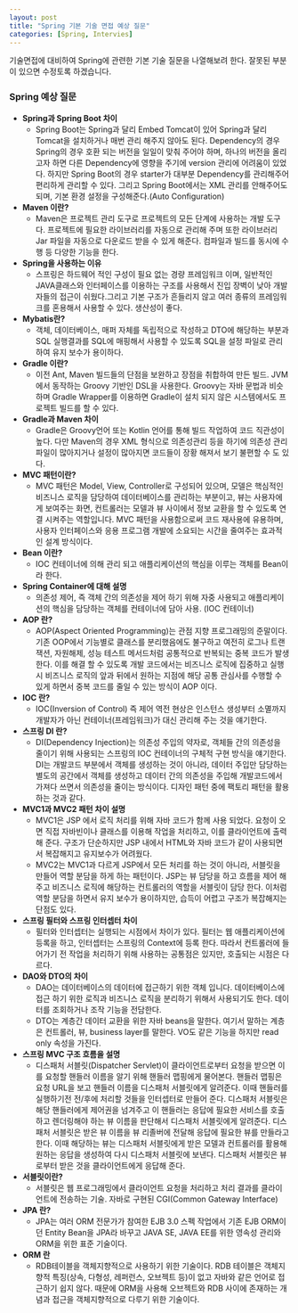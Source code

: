```yaml
---
layout: post
title: "Spring 기본 기술 면접 예상 질문"
categories: [Spring, Intervies]
---
```


기술면접에 대비하여 Spring에 관련한 기본 기술 질문을 나열해보려 한다. 잘못된 부분이 있으면 수정토록 하겠습니다.

### Spring 예상 질문

- **Spring과 Spring Boot 차이**
  - Spring Boot는 Spring과 달리 Embed Tomcat이 있어 Spring과 달리 Tomcat을 설치하거나 매번 관리 해주지 않아도 된다. Dependency의 경우 Spring의 경우 호환 되는 버전을 일일이 맞춰 주어야 하며, 하나의 버전을 올리고자 하면 다른 Dependency에 영향을 주기에 version 관리에 어려움이 있었다. 하지만 Spring Boot의 경우 starter가 대부분 Dependency를 관리해주어 편리하게 관리할 수 있다. 그리고 Spring Boot에서는 XML 관리를 안해주어도 되며, 기본 환경 설정을 구성해준다.(Auto Configuration)
- **Maven 이란?**
  - Maven은 프로젝트 관리 도구로 프로젝트의 모든 단계에 사용하는 개발 도구다. 프로젝트에 필요한 라이브러리를 자동으로 관리해 주며 또한 라이브러리 Jar 파일을 자동으로 다운로드 받을 수 있게 해준다. 컴파일과 빌드를 동시에 수행 등 다양한 기능을 한다.
- **Spring을 사용하는 이유**
  - 스프링은 하드웨어 적인 구성이 필요 없는 경량 프레임워크 이며, 일반적인 JAVA클래스와 인터페이스를 이용하는 구조를 사용해서 진입 장벽이 낮아 개발자들의 접근이 쉬웠다.그리고 기본 구조가 흔들리지 않고 여러 종류의 프레임워크를 혼용해서 사용할 수 있다. 생산성이 좋다.
- **Mybatis란?**
  - 객체, 데이터베이스, 매퍼 자체를 독립적으로 작성하고 DTO에 해당하는 부분과 SQL 실행결과를 SQL에 매핑해서 사용할 수 있도록 SQL을 설정 파일로 관리하여 유지 보수가 용이하다.
- **Gradle 이란?**
  - 이전 Ant, Maven 빌드들의 단점을 보완하고 장점을 취합하여 만든 빌드. JVM에서 동작하는 Groovy 기반인 DSL을 사용한다. Groovy는 자바 문법과 비슷하며 Gradle Wrapper를 이용하면 Gradle이 설치 되지 않은 시스템에서도 프로젝트 빌드를 할 수 있다.
- **Gradle과 Maven 차이**
  - Gradle은 Groovy언어 또는 Kotlin 언어를 통해 빌드 작업하여 코드 직관성이 높다. 다만 Maven의 경우 XML 형식으로 의존성관리 등을 하기에 의존성 관리 파일이 많아지거나 설정이 많아지면 코드들이 장황 해져서 보기 불편할 수 도 있다.
- **MVC 패턴이란?**
  - MVC 패턴은 Model, View, Controller로 구성되어 있으며, 모델은 핵심적인 비즈니스 로직을 담당하여 데이터베이스를 관리하는 부분이고, 뷰는 사용자에게 보여주는 화면, 컨트롤러는 모델과 뷰 사이에서 정보 교환을 할 수 있도록 연결 시켜주는 역할입니다. MVC 패턴을 사용함으로써 코드 재사용에 유용하며, 사용자 인터페이스와 응용 프로그램 개발에 소요되는 시간을 줄여주는 효과적인 설계 방식이다.
- **Bean 이란?**
  - IOC 컨테이너에 의해 관리 되고 애플리케이션의 핵심을 이루는 객체를 Bean이라 한다.
- **Spring Container에 대해 설명**
  - 의존성 제어, 즉 객체 간의 의존성을 제어 하기 위해 자중 사용되고 애플리케이션의 핵심을 담당하는 객체를 컨테이너에 담아 사용. (IOC 컨테이너)
- **AOP 란?**
  - AOP(Aspect Oriented Programming)는 관점 지향 프로그래밍의 준말이다. 기존 OOP에서 기능별로 클래스를 분리했음에도 불구하고 여전히 로그나 트랜잭션, 자원해제, 성능 테스트 메서드처럼 공통적으로 반복되는 중복 코드가 발생 한다. 이를 해결 할 수 있도록 개발 코드에서는 비즈니스 로직에 집중하고 실행 시 비즈니스 로직의 앞과 뒤에서 원하는 지점에 해당 공통 관심사를 수행할 수 있게 하면서 중복 코드를 줄일 수 있는 방식이 AOP 이다.
- **IOC 란?**
  - IOC(Inversion of Control) 즉 제어 역전 현상은 인스턴스 생성부터 소멸까지 개발자가 아닌 컨테이너(프레임워크)가 대신 관리해 주는 것을 얘기한다.
- **스프링 DI 란?**
  - DI(Dependency Injection)는  의존성 주입의 약자로, 객체들 간의 의존성을 줄이기 위해 사용되는 스프링의 IOC 컨테이너의 구체적 구현 방식을 얘기한다. DI는 개발코드 부분에서 객체를 생성하는 것이 아니라, 데이터 주입만 담당하는 별도의 공간에서 객체를 생성하고 데이터 간의 의존성을 주입해 개발코드에서 가져다 쓰면서 의존성을 줄이는 방식이다. 디자인 패턴 중에 팩토리 패턴을 활용하는 것과 같다.
- **MVC1과 MVC2 패턴 차이 설명**
  - MVC1은 JSP 에서 로직 처리를 위해 자바 코드가 함께 사용 되었다. 요청이 오면 직접 자바빈이나 클래스를 이용해 작업을 처리하고, 이를 클라이언트에 출력해 준다. 구조가 단순하지만 JSP 내에서 HTML와 자바 코드가 같이 사용되면서 복잡해지고 유지보수가 어려웠다.
  - MVC2는 MVC1과 다르게 JSP에서 모든 처리를 하는 것이 아니라, 서블릿을 만들어 역할 분담을 하게 하는 패턴이다. JSP는 뷰 담당을 하고 흐름을 제어 해주고 비즈니스 로직에 해당하는 컨트롤러의 역할을 서블릿이 담당 한다. 이처럼 역할 분담을 하면서 유지 보수가 용이하지만, 습득이 어렵고 구조가 복잡해지는 단점도 있다.
- **스프링 필터와 스프링 인터셉터 차이**
  - 필터와 인터셉터는 실행되는 시점에서 차이가 있다. 필터는 웹 애플리케이션에 등록을 하고, 인터셉터는 스프링의 Context에 등록 한다. 따라서 컨트롤러에 들어가기 전 작업을 처리하기 위해 사용하는 공통점은 있지만, 호출되는 시점은 다르다.
- **DAO와 DTO의 차이**
  - DAO는 데이터베이스의 데이터에 접근하기 위한 객체 입니다. 데이터베이스에 접근 하기 위한 로직과 비즈니스 로직을 분리하기 위해서 사용되기도 한다. 데이터를 조회하거나 조작 기능을 전담한다.
  - DTO는 계층간 데이터 교환을 위한 자바 beans을 말한다. 여기서 말하는 계층은 컨트롤러, 뷰, business layer를 말한다. VO도 같은 기능을 하지만 read only 속성을 가진다.
- **스프링 MVC 구조 흐름을 설명**
  - 디스패처 서블릿(Dispatcher Servlet)이 클라이언트로부터 요청을 받으면 이를 요청할 핸들러 이름을 알기 위해 핸들러 맵핑에게 물어본다. 핸들러 맵핑은 요청 URL을 보고 핸들러 이름을 디스패처 서블릿에게 알려준다. 이때 핸들러를 실행하기전 전/후에 처리할 것들을 인터셉터로 만들어 준다. 디스패처 서블릿은 해당 핸들러에게 제어권을 넘겨주고 이 핸들러는 응답에 필요한 서비스를 호출하고 렌더링해야 하는 뷰 이름을 판단해서 디스패처 서블릿에게 알려준다. 디스패처 서블릿은 받은 뷰 이름을 뷰 리졸버에 전달해 응답에 필요한 뷰를 만들라고 한다. 이때 해당하는 뷰는 디스패처 서블릿에게 받은 모델과 컨트롤러를 활용해 원하는 응답을 생성하여 다시 디스패처 서블릿에 보낸다. 디스패처 서블릿은 뷰로부터 받은 것을 클라이언트에게 응답해 준다.
- **서블릿이란?**
  - 서블릿은 웹 프로그래밍에서 클라이언트 요청을 처리하고 처리 결과를 클라이언트에 전송하는 기술. 자바로 구현된 CGI(Common Gateway Interface)
- **JPA 란?**
  - JPA는 여러 ORM 전문가가 참여한 EJB 3.0 스펙 작업에서 기존 EJB ORM이던 Entity Bean을 JPA라 바꾸고 JAVA SE, JAVA EE를 위한 영속성 관리와 ORM을 위한 표준 기술이다.
- **ORM 란**
  - RDB테이블을 객체지향적으로 사용하기 위한 기술이다. RDB 테이블은 객체지향적 특징(상속, 다형성, 레퍼런스, 오브젝트 등)이 없고 자바와 같은 언어로 접근하기 쉽지 않다. 때문에 ORM을 사용해 오브젝트와 RDB 사이에 존재하는 개념과 접근을 객체지향적으로 다루기 위한 기술이다.
